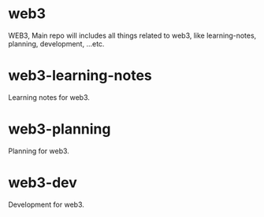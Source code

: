 # web3

WEB3, Main repo will includes all things related to web3,
like learning-notes, planning, development, ...etc.

# web3-learning-notes

Learning notes for web3.

# web3-planning

Planning for web3.

# web3-dev

Development for web3.

